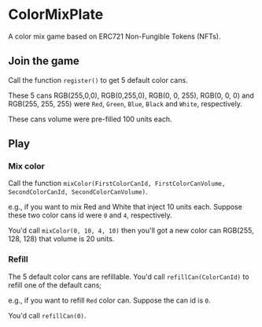 # ColorMixPlate
A color mix game based on ERC721 Non-Fungible Tokens (NFTs).

## Join the game
Call the function `register()` to get 5 default color cans.

These 5 cans RGB(255,0,0), RGB(0,255,0), RGB(0, 0, 255), RGB(0, 0, 0) and RGB(255, 255, 255) were `Red`, `Green`, `Blue`, `Black` and `White`, respectively.

These cans volume were pre-filled 100 units each.

## Play
### Mix color
Call the function `mixColor(FirstColorCanId, FirstColorCanVolume, SecondColorCanId, SecondColorCanVolume)`.

e.g., if you want to mix Red and White that inject 10 units each. Suppose these two color cans id were `0` and `4`, respectively.

You'd call `mixColor(0, 10, 4, 10)` then you'll got a new color can RGB(255, 128, 128) that volume is 20 units.
### Refill
The 5 default color cans are refillable. You'd call `refillCan(ColorCanId)` to refill one of the default cans;

e.g., if you  want to refill `Red` color can. Suppose the can id is `0`.

You'd call `refillCan(0)`.
